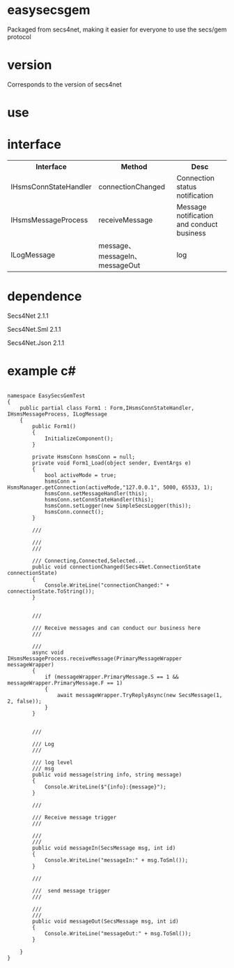 # easysecsgem
Packaged from secs4net, making it easier for everyone to use the secs/gem protocol
# version
Corresponds to the version of secs4net
# use
# interface

<table>
  <tr>
    <th>Interface</th>
    <th>Method</th>
    <th>Desc</th>
  </tr>
  <tr>
    <td>IHsmsConnStateHandler</td>
    <td>connectionChanged</td>
    <td>Connection status notification</td>
  </tr>
  <tr>
    <td>IHsmsMessageProcess</td>
    <td>receiveMessage</td>
    <td>Message notification and conduct business</td>
  </tr>
  <tr>
    <td>ILogMessage</td>
    <td>message、messageIn、messageOut</td>
    <td>log</td>
  </tr>
</table>

# dependence
Secs4Net      2.1.1

Secs4Net.Sml  2.1.1

Secs4Net.Json 2.1.1

# example c#

<pre><code>
namespace EasySecsGemTest
{
    public partial class Form1 : Form,IHsmsConnStateHandler, IHsmsMessageProcess, ILogMessage
    {
        public Form1()
        {
            InitializeComponent();
        }

        private HsmsConn hsmsConn = null;
        private void Form1_Load(object sender, EventArgs e)
        {
            bool activeMode = true;
            hsmsConn = HsmsManager.getConnection(activeMode,"127.0.0.1", 5000, 65533, 1);
            hsmsConn.setMessageHandler(this);
            hsmsConn.setConnStateHandler(this);
            hsmsConn.setLogger(new SimpleSecsLogger(this));
            hsmsConn.connect();
        }

        /// <summary>
        /// 
        /// </summary>
        /// <param name="connectionState">Connecting,Connected,Selected...</param>
        public void connectionChanged(Secs4Net.ConnectionState connectionState)
        {
            Console.WriteLine("connectionChanged:" + connectionState.ToString());
        }


        /// <summary>
        /// Receive messages and can conduct our business here
        /// </summary>
        /// <param name="messageWrapper"></param>
        async void IHsmsMessageProcess.receiveMessage(PrimaryMessageWrapper messageWrapper)
        {
            if (messageWrapper.PrimaryMessage.S == 1 && messageWrapper.PrimaryMessage.F == 1)
            {
                await messageWrapper.TryReplyAsync(new SecsMessage(1, 2, false));
            }
        }


        /// <summary>
        /// Log
        /// </summary>
        /// <param name="info">log level</param>
        /// <param name="message">msg</param>
        public void message(string info, string message)
        {
            Console.WriteLine($"{info}:{message}");
        }

        /// <summary>
        /// Receive message trigger
        /// </summary>
        /// <param name="msg"></param>
        /// <param name="id"></param>
        public void messageIn(SecsMessage msg, int id)
        {
            Console.WriteLine("messageIn:" + msg.ToSml());
        }

        /// <summary>
        ///  send message trigger
        /// </summary>
        /// <param name="msg"></param>
        /// <param name="id"></param>
        public void messageOut(SecsMessage msg, int id)
        {
            Console.WriteLine("messageOut:" + msg.ToSml());
        }

    }
}
</code></pre>
